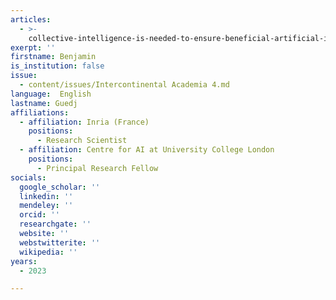 ```yaml
---
articles:
  - >-
    collective-intelligence-is-needed-to-ensure-beneficial-artificial-intelligence
exerpt: ''
firstname: Benjamin
is_institution: false
issue:
  - content/issues/Intercontinental Academia 4.md
language:  English
lastname: Guedj
affiliations:
  - affiliation: Inria (France)
    positions:
      - Research Scientist
  - affiliation: Centre for AI at University College London
    positions:
      - Principal Research Fellow
socials:
  google_scholar: ''
  linkedin: ''
  mendeley: ''
  orcid: ''
  researchgate: ''
  website: ''
  webstwitterite: ''
  wikipedia: ''
years:
  - 2023

---
```

